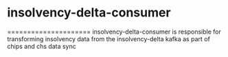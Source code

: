 # insolvency-delta-consumer
=====================
insolvency-delta-consumer is responsible for transforming insolvency data from the insolvency-delta kafka as part of chips and chs data sync
